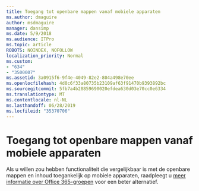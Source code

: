 ```yaml
---
title: Toegang tot openbare mappen vanaf mobiele apparaten
ms.author: dmaguire
author: msdmaguire
manager: dansimp
ms.date: 5/9/2018
ms.audience: ITPro
ms.topic: article
ROBOTS: NOINDEX, NOFOLLOW
localization_priority: Normal
ms.custom:
- "634"
- "3500007"
ms.assetid: 3a0915f6-9f4e-4049-82e2-804a498e70ee
ms.openlocfilehash: 4d0c6f33a80735b23109af63f91470b9393892bc
ms.sourcegitcommit: 5fb7a4b28859690020efdea630d03e70cc0e6334
ms.translationtype: MT
ms.contentlocale: nl-NL
ms.lasthandoff: 06/28/2019
ms.locfileid: "35370706"
---
```

# <a name="public-folder-access-from-mobile-devices"></a>Toegang tot openbare mappen vanaf mobiele apparaten

Als u willen zou hebben functionaliteit die vergelijkbaar is met de openbare mappen en inhoud toegankelijk op mobiele apparaten, raadpleegt u [meer informatie over Office 365-groepen](https://support.office.com/article/learn-about-office-365-groups-b565caa1-5c40-40ef-9915-60fdb2d97fa2) voor een beter alternatief.
  